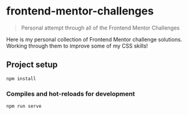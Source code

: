 # frontend-mentor-challenges

> Personal attempt through all of the Frontend Mentor Challenges

Here is my personal collection of Frontend Mentor challenge solutions. Working through them to improve some of my CSS 
skills!

## Project setup
```
npm install
```

### Compiles and hot-reloads for development
```
npm run serve
```

